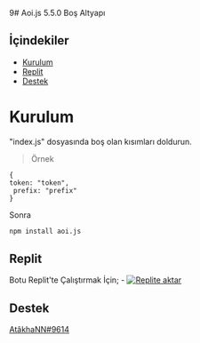 9# Aoi.js 5.5.0 Boş Altyapı 

## İçindekiler

- [Kurulum](#kurulum)
- [Replit](#replit)
- [Destek](#destek)

# Kurulum
"index.js" dosyasında boş olan kısımları doldurun.

> Örnek 
```
{
token: "token", 
 prefix: "prefix"
}
```

Sonra 

```sh
npm install aoi.js
```

## Replit
Botu Replit'te Çalıştırmak İçin;
- [![Replite aktar](https://repl.it/badge/github/atakhanndev/aoi.js-v5)](https://repl.it/github/atakhanndev/aoi.js-v5)


## Destek

[AtâkhaNN#9614](https://discord.com/users/396935680653262849)
